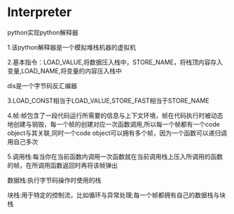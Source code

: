 # Interpreter
python实现python解释器

1.该python解释器是一个模拟堆栈机器的虚拟机

2.基本指令：LOAD_VALUE,将数据压入栈中，STORE_NAME，将栈顶内容存入变量,LOAD_NAME,将变量的内容压入栈中

dis是一个字节码反汇编器

3.LOAD_CONST相当于LOAD_VALUE,STORE_FAST相当于STORE_NAME

4.帧:帧包含了一段代码运行所需要的信息与上下文环境，帧在代码执行时被动态地创建与销毁，每一个帧的创建对应一次函数调用,所以每一个帧都有一个code object与其关联,同时一个code object可以拥有多个帧，因为一个函数可以递归调用自己多次

5.调用栈:每当你在当前函数内调用一次函数就在当前调用栈上压入所调用的函数的帧，在所调用函数返回时再将该帧弹出

  数据栈:执行字节码操作时使用的栈
  
  块栈:用于特定的控制流，比如循环与异常处理;每一个帧都拥有自己的数据栈与块栈
